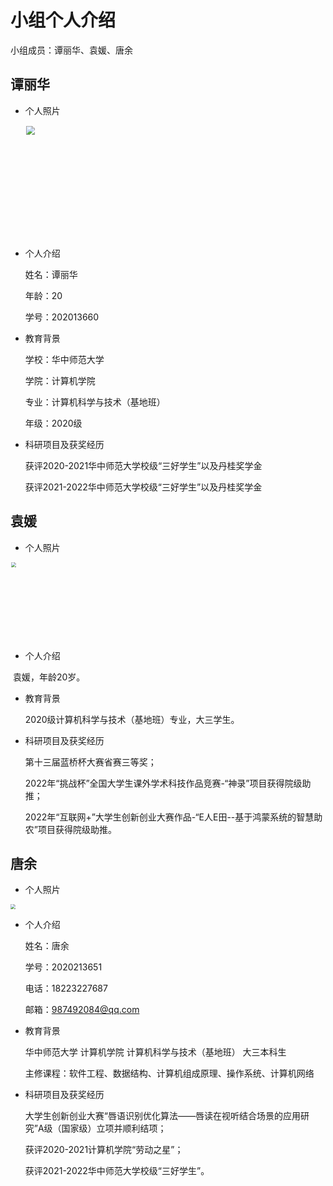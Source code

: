 # 小组个人介绍

小组成员：谭丽华、袁媛、唐余



## 谭丽华

* 个人照片

  <img src="https://great.wzznft.com/i/2023/04/12/tan.jpg" style="zoom:90%;" width="150" height="200" />
* 个人介绍


  姓名：谭丽华 

  年龄：20

  学号：202013660

* 教育背景

  学校：华中师范大学
  
  学院：计算机学院
  
  专业：计算机科学与技术（基地班）
  
  年级：2020级

* 科研项目及获奖经历

  获评2020-2021华中师范大学校级“三好学生”以及丹桂奖学金
  
  获评2021-2022华中师范大学校级“三好学生”以及丹桂奖学金
  



## 袁媛

* 个人照片

<img src="https://great.wzznft.com/i/2023/04/12/qsryee.jpg" style="zoom:50%;" style="zoom:90%;" width="200" height="250"/>



* 个人介绍

​		袁媛，年龄20岁。

* 教育背景

  2020级计算机科学与技术（基地班）专业，大三学生。

* 科研项目及获奖经历

  第十三届蓝桥杯大赛省赛三等奖；

  2022年“挑战杯”全国大学生课外学术科技作品竞赛-“神录”项目获得院级助推；

  2022年“互联网+”大学生创新创业大赛作品-“E人E田--基于鸿蒙系统的智慧助农”项目获得院级助推。

  

  
## 唐余

* 个人照片

<img src="https://bhimgs.com/i/2023/04/12/w4cheq.jpg" style="zoom:50%;" />

* 个人介绍

  姓名：唐余
  
  学号：2020213651
  
  电话：18223227687
  
  邮箱：987492084@qq.com
  
* 教育背景

  华中师范大学 计算机学院 计算机科学与技术（基地班） 大三本科生
  
  主修课程：软件工程、数据结构、计算机组成原理、操作系统、计算机网络
  
* 科研项目及获奖经历

  大学生创新创业大赛“唇语识别优化算法——唇读在视听结合场景的应用研究”A级（国家级）立项并顺利结项；
  
  获评2020-2021计算机学院“劳动之星”；
  
  获评2021-2022华中师范大学校级“三好学生”。
  
  
  





